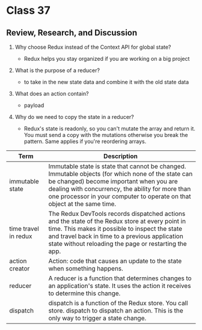 # Class 37

## Review, Research, and Discussion

1. Why choose Redux instead of the Context API for global state?

    - Redux helps you stay organized if you are working on a big project

1. What is the purpose of a reducer?

    - to take in the new state data and combine it with the old state data

1. What does an action contain?

    - payload

1. Why do we need to copy the state in a reducer?

    - Redux's state is readonly, so you can't mutate the array and return it. You must send a copy with the mutations otherwise you break the pattern. Same applies if you're reordering arrays.

| Term      | Description |
| ----------- | ----------- |
|immutable state|Immutable state is state that cannot be changed. Immutable objects (for which none of the state can be changed) become important when you are dealing with concurrency, the ability for more than one processor in your computer to operate on that object at the same time.|
|time travel in redux|The Redux DevTools records dispatched actions and the state of the Redux store at every point in time. This makes it possible to inspect the state and travel back in time to a previous application state without reloading the page or restarting the app.|
|action creator|Action: code that causes an update to the state when something happens.|
|reducer|A reducer is a function that determines changes to an application's state. It uses the action it receives to determine this change.|
|dispatch|dispatch is a function of the Redux store. You call store. dispatch to dispatch an action. This is the only way to trigger a state change.|
